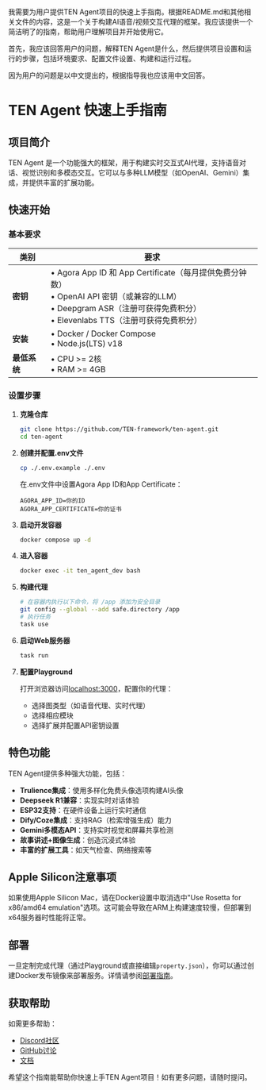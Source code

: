 <think>
我需要为用户提供TEN Agent项目的快速上手指南。根据README.md和其他相关文件的内容，这是一个关于构建AI语音/视频交互代理的框架。我应该提供一个简洁明了的指南，帮助用户理解项目并开始使用它。

首先，我应该回答用户的问题，解释TEN Agent是什么，然后提供项目设置和运行的步骤，包括环境要求、配置文件设置、构建和运行过程。

因为用户的问题是以中文提出的，根据指导我也应该用中文回答。
</think>

# TEN Agent 快速上手指南

## 项目简介

TEN Agent 是一个功能强大的框架，用于构建实时交互式AI代理，支持语音对话、视觉识别和多模态交互。它可以与多种LLM模型（如OpenAI、Gemini）集成，并提供丰富的扩展功能。

## 快速开始

### 基本要求

|类别|要求|
|---|---|
|**密钥**|• Agora App ID 和 App Certificate（每月提供免费分钟数）<br>• OpenAI API 密钥（或兼容的LLM）<br>• Deepgram ASR（注册可获得免费积分）<br>• Elevenlabs TTS（注册可获得免费积分）|
|**安装**|• Docker / Docker Compose<br>• Node.js(LTS) v18|
|**最低系统**|• CPU >= 2核<br>• RAM >= 4GB|

### 设置步骤

1. **克隆仓库**
   ```bash
   git clone https://github.com/TEN-framework/ten-agent.git
   cd ten-agent
   ```

2. **创建并配置.env文件**
   ```bash
   cp ./.env.example ./.env
   ```
   在.env文件中设置Agora App ID和App Certificate：
   ```
   AGORA_APP_ID=你的ID
   AGORA_APP_CERTIFICATE=你的证书
   ```

3. **启动开发容器**
   ```bash
   docker compose up -d
   ```

4. **进入容器**
   ```bash
   docker exec -it ten_agent_dev bash
   ```

5. **构建代理**
   ```bash
   # 在容器内执行以下命令，将 /app 添加为安全目录
   git config --global --add safe.directory /app
   # 执行任务
   task use
   ```

6. **启动Web服务器**
   ```bash
   task run
   ```

7. **配置Playground**
   
   打开浏览器访问[localhost:3000](http://localhost:3000)，配置你的代理：
   - 选择图类型（如语音代理、实时代理）
   - 选择相应模块
   - 选择扩展并配置API密钥设置

## 特色功能

TEN Agent提供多种强大功能，包括：

- **Trulience集成**：使用多样化免费头像选项构建AI头像
- **Deepseek R1兼容**：实现实时对话体验
- **ESP32支持**：在硬件设备上运行实时通信
- **Dify/Coze集成**：支持RAG（检索增强生成）能力
- **Gemini多模态API**：支持实时视觉和屏幕共享检测
- **故事讲述+图像生成**：创造沉浸式体验
- **丰富的扩展工具**：如天气检查、网络搜索等

## Apple Silicon注意事项

如果使用Apple Silicon Mac，请在Docker设置中取消选中"Use Rosetta for x86/amd64 emulation"选项。这可能会导致在ARM上构建速度较慢，但部署到x64服务器时性能将正常。

## 部署

一旦定制完成代理（通过Playground或直接编辑`property.json`），你可以通过创建Docker发布镜像来部署服务。详情请参阅[部署指南](https://doc.theten.ai/docs/ten_agent/deployment_ten_agent/deploy_agent_service)。

## 获取帮助

如需更多帮助：
- [Discord社区](https://discord.gg/VnPftUzAMJ)
- [GitHub讨论](https://github.com/TEN-framework/ten-agent/discussions)
- [文档](https://doc.theten.ai/docs/ten_agent/overview)

希望这个指南能帮助你快速上手TEN Agent项目！如有更多问题，请随时提问。
